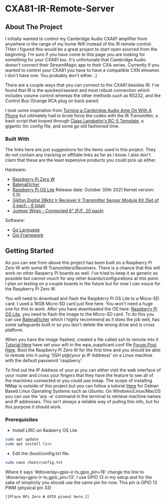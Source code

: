 # CXA81-IR-Remote-Server

<!-- ABOUT THE PROJECT -->
## About The Project

I initially wanted to control my Cambridge Audio CXA81 amplifier from anywhere in the range of my home Wifi instead of the IR remote control. THen I figured this would be a great project to start open sourced from the beginning. I'm sure if you have come to this page you are looking for something for your CXA81 too. It's unfortunate that Cambridge Audio doesn't connect their StreamMagic app to their CXA series. Currently if you wanted to control your CXA81 you have to have a compatible CXN streamer. I don't have one. You probably don't either. ;)

There are a couple ways that you can connect to the CXA81 besides IR. I've found that IR is the quickest/easiest and most robust connection which includes volume control whereas 
the other methods such as RS232, and the Control Bus (Orange RCA plug on back panel)

I took some inspiration from [Turning a Cambridge Audio Amp On With A Phone](https://gaselli.software/2017/08/25/turning-a-cambridge-audio-amp-on-with-a-phone/) but 
ultimately had to brute force the codes with the IR Transmitter, a bash script that looped through [Claas Langbehn's RC-5 Template](http://lirc.sourceforge.net/remotes/rc-5/RC-5), a gigantic lirc config file, and some go old fashioned time. 


### Built With


The links here are just suggestions for the items used in this project. They do not contain any tracking or affiliate links as far as I know. I also don't claim that these are the least expensive products you could pick up either.

Hardware:
  * [Raspberry Pi Zero W](https://www.adafruit.com/product/3400)
  * [BalenaEtcher](https://www.balena.io/etcher/)
  * [Raspberry Pi OS Lite](https://www.raspberrypi.com/software/operating-systems/) Release date: October 30th 2021 Kernel version: 5.10
  * [Gikfun Digital 38khz Ir Receiver Ir Transmitter Sensor Module Kit (Set of 3 each - 6 total)](https://www.amazon.com/dp/B0816P2545?psc=1&ref=ppx_yo2_dt_b_product_details)
  * [Jumper Wires - Connected 6" (F/F, 20 pack)](https://www.sparkfun.com/products/12796)


Software:

  * [Go Language](https://go.dev/)
  * [Gin Framework](https://github.com/gin-gonic/gin)

<!-- GETTING STARTED -->
## Getting Started

As you can see from above this project has been built on a Raspberry Pi Zero W with some IR Transmitters/Receivers. There is a chance that this will work on other Rasperry Pi boards as well. I've tried to keep it as generic as possible but cannot vouch for any other boards/configurations at this point. I plan on testing on a couple boards in the future but for now I can vouce for the Raspberry Pi Zero W.

You will need to download and flash the Raspberry Pi OS Lite to a Micro-SD card. I used a 16GB Micro-SD card just fine here. You won't need a huge one for this to work.
After you have downloaded the OS here: [Raspberry Pi OS Lite](https://www.raspberrypi.com/software/operating-systems/), you need to flash the image to the Micro-SD card.
To do this you can use [BalenaEtcher](https://www.balena.io/etcher/) which I highly recommend as it does the job well, has some safeguards built in so you don't delete the wrong drive and is cross platform.

When you have the image flashed, created a file called ssh to remote into it [Tutorial Here](https://jayproulx.medium.com/headless-raspberry-pi-zero-w-setup-with-ssh-and-wi-fi-8ddd8c4d2742) have set your wifi in the wpa_supplicant.conf file [Forum Post Here](https://forums.raspberrypi.com/viewtopic.php?t=203716). Boot the Raspberry Pi Zero W for the first time and you should be able to remote into it using 'SSH pi@(your pi IP Address)' on a Linux machine with the default password 'raspberry'. 

To find out the IP Address of your pi you can either visit the web interface of your router and cross your fingers that they have the feature to see all of the machines connected or you could use nmap. The scope of installing NMap is outside of this project but you can follow a tutorial [Here](https://itsfoss.com/how-to-find-what-devices-are-connected-to-network-in-ubuntu/) for Debian Based Linux Operating Systems such as Ubuntu. On Windows/Linux/MacOS you can use the 'arp -a' command in the terminal to retrieve machine names and IP addresses. This isn't always a reliable way of pulling this info, but for this purpose it should work. 

<!-- PREREQUISITES -->
### Prerequisites

  * Install LIRC on Rasberry OS Lite

   ```sh
   sudo apt update
   sudo apt install lirc
   ```

   * Edit the /boot/config.txt file.
   ```sh
   sudo nano /boot/config.txt
   ````
Where it says '#dtoverlay=gpio-ir-tx,gpio_pin=18' change the line to 'dtoverlay=gpio-ir-tx,gpio_pin=13'. I use GPIO 13 in my setup and for the sake of simplicity you should use the same pin for now. This pin is GPIO 13 PWM (physical pin 33) 

    [[Place RPi Zero W GPIO pinout here.]]